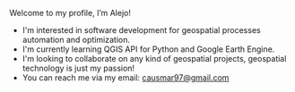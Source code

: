 Welcome to my profile, I’m Alejo!
- I'm interested in software development for geospatial processes automation and optimization.
- I'm currently learning QGIS API for Python and Google Earth Engine.
- I'm looking to collaborate on any kind of geospatial projects, geospatial technology is just my passion!
- You can reach me via my email: causmar97@gmail.com

<!---
causmar/causmar is a ✨ special ✨ repository because its `README.md` (this file) appears on your GitHub profile.
You can click the Preview link to take a look at your changes.
--->
